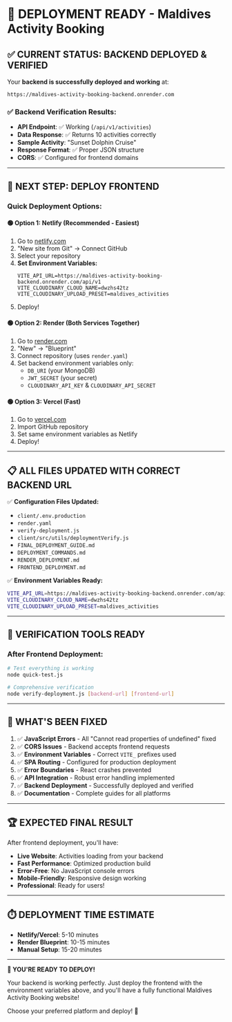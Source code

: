 # 🎉 DEPLOYMENT READY - Maldives Activity Booking

## ✅ CURRENT STATUS: BACKEND DEPLOYED & VERIFIED

Your **backend is successfully deployed and working** at:
```
https://maldives-activity-booking-backend.onrender.com
```

### ✅ Backend Verification Results:
- **API Endpoint**: ✅ Working (`/api/v1/activities`)
- **Data Response**: ✅ Returns 10 activities correctly
- **Sample Activity**: "Sunset Dolphin Cruise"
- **Response Format**: ✅ Proper JSON structure
- **CORS**: ✅ Configured for frontend domains

---

## 🚀 NEXT STEP: DEPLOY FRONTEND

### **Quick Deployment Options:**

#### 🟢 **Option 1: Netlify (Recommended - Easiest)**
1. Go to [netlify.com](https://netlify.com)
2. "New site from Git" → Connect GitHub
3. Select your repository
4. **Set Environment Variables:**
   ```
   VITE_API_URL=https://maldives-activity-booking-backend.onrender.com/api/v1
   VITE_CLOUDINARY_CLOUD_NAME=dwzhs42tz
   VITE_CLOUDINARY_UPLOAD_PRESET=maldives_activities
   ```
5. Deploy!

#### 🟢 **Option 2: Render (Both Services Together)**
1. Go to [render.com](https://render.com)
2. "New" → "Blueprint"
3. Connect repository (uses `render.yaml`)
4. Set backend environment variables only:
   - `DB_URI` (your MongoDB)
   - `JWT_SECRET` (your secret)
   - `CLOUDINARY_API_KEY` & `CLOUDINARY_API_SECRET`

#### 🟢 **Option 3: Vercel (Fast)**
1. Go to [vercel.com](https://vercel.com)
2. Import GitHub repository
3. Set same environment variables as Netlify
4. Deploy!

---

## 📋 **ALL FILES UPDATED WITH CORRECT BACKEND URL**

✅ **Configuration Files Updated:**
- `client/.env.production` 
- `render.yaml`
- `verify-deployment.js`
- `client/src/utils/deploymentVerify.js`
- `FINAL_DEPLOYMENT_GUIDE.md`
- `DEPLOYMENT_COMMANDS.md`
- `RENDER_DEPLOYMENT.md`
- `FRONTEND_DEPLOYMENT.md`

✅ **Environment Variables Ready:**
```bash
VITE_API_URL=https://maldives-activity-booking-backend.onrender.com/api/v1
VITE_CLOUDINARY_CLOUD_NAME=dwzhs42tz
VITE_CLOUDINARY_UPLOAD_PRESET=maldives_activities
```

---

## 🎯 **VERIFICATION TOOLS READY**

### After Frontend Deployment:
```bash
# Test everything is working
node quick-test.js

# Comprehensive verification
node verify-deployment.js [backend-url] [frontend-url]
```

---

## 💪 **WHAT'S BEEN FIXED**

1. ✅ **JavaScript Errors** - All "Cannot read properties of undefined" fixed
2. ✅ **CORS Issues** - Backend accepts frontend requests
3. ✅ **Environment Variables** - Correct `VITE_` prefixes used
4. ✅ **SPA Routing** - Configured for production deployment
5. ✅ **Error Boundaries** - React crashes prevented
6. ✅ **API Integration** - Robust error handling implemented
7. ✅ **Backend Deployment** - Successfully deployed and verified
8. ✅ **Documentation** - Complete guides for all platforms

---

## 🏆 **EXPECTED FINAL RESULT**

After frontend deployment, you'll have:
- **Live Website**: Activities loading from your backend
- **Fast Performance**: Optimized production build
- **Error-Free**: No JavaScript console errors
- **Mobile-Friendly**: Responsive design working
- **Professional**: Ready for users!

---

## ⏱️ **DEPLOYMENT TIME ESTIMATE**

- **Netlify/Vercel**: 5-10 minutes
- **Render Blueprint**: 10-15 minutes
- **Manual Setup**: 15-20 minutes

---

**🚀 YOU'RE READY TO DEPLOY!**

Your backend is working perfectly. Just deploy the frontend with the environment variables above, and you'll have a fully functional Maldives Activity Booking website!

Choose your preferred platform and deploy! 🎯
